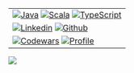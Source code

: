 <!-- HTML -->
<table>
  <tr>
    <td>
      <!-- Skills -->
      <a href="#"><img src="https://img.shields.io/badge/Java-ED8B00?style=for-the-badge&logo=java&logoColor=white" alt="Java"/></a>
      <a href="#"><img src="https://img.shields.io/badge/Scala-DC322F?style=for-the-badge&logo=scala&logoColor=white" alt="Scala"/></a>
      <a href="#"><img src="https://img.shields.io/badge/TypeScript-007ACC?style=for-the-badge&logo=typescript&logoColor=white" alt="TypeScript"/></a>
    </td>
  </tr>
  <tr>
    <td>
      <!-- Stats -->
      <a href="https://www.linkedin.com/in/kurskiidd"><img src="https://img.shields.io/badge/Pavel%20Kurskii-blue?style=flat&logo=Linkedin&logoColor=white" alt="Linkedin"/></a>
      <a href="https://gitstats.me/pablokurskii"><img src="https://img.shields.io/badge/-pablokurskii-black?style=flat&labelColor=black&logo=github&logoColor=white" alt="Github"/></a>
    </td>
  </tr>
  <tr>
    <td>
      <!-- Badges -->
      <a href="https://www.codewars.com/users/pablokurskii"><img src="https://www.codewars.com/users/pablokurskii/badges/micro" alt="Codewars"/></a>
      <a href="#"><img src="https://komarev.com/ghpvc/?username=pablokurskii&style=flat" alt="Profile"/></a>
    </td>
  </tr>
</table>

![](https://hit.yhype.me/github/profile?user_id=76567455)
